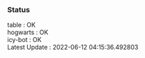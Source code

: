 ### Status


table : OK  
hogwarts : OK  
icy-bot : OK  
Latest Update : 2022-06-12 04:15:36.492803

